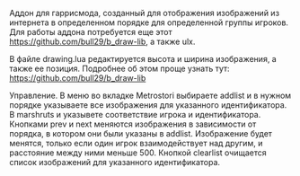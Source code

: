 Аддон для гаррисмода, созданный для отображения изображений из интернета в определенном порядке для определенной группы игроков.
Для работы аддона потребуется еще этот https://github.com/bull29/b_draw-lib, а также ulx.

В файле drawing.lua редактируется высота и ширина изображения, а также ее позиция. Подробнее об этом проще узнать тут: https://github.com/bull29/b_draw-lib


Управление. В меню во вкладке Metrostori выбираете addlist и в нужном порядке указываете все изображения для указанного идентификатора. В marshruts и указывете соответствие игрока и идентификатора. Кнопками prev и next меняются изображения в зависимости от порядка, в котором они были указаны в addlist. Изображение будет менятся, только если один игрок взаимодействует над другим, и расстояние между ними меньше 500. Кнопкой clearlist очищается список изображений для указанного идентификатора.
